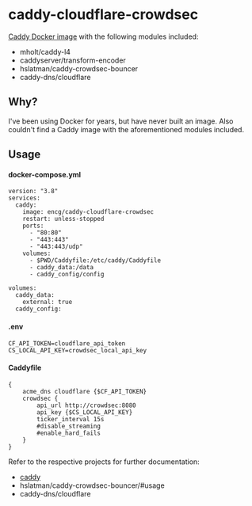 # caddy-cloudflare-crowdsec

[Caddy Docker image](https://hub.docker.com/_/caddy) with the following modules included:
* mholt/caddy-l4
* caddyserver/transform-encoder
* hslatman/caddy-crowdsec-bouncer
* caddy-dns/cloudflare

## Why?
I've been using Docker for years, but have never built an image. Also couldn't find a Caddy image with the aforementioned modules included.

## Usage
#### docker-compose.yml
```
version: "3.8"
services:
  caddy:
    image: encg/caddy-cloudflare-crowdsec
    restart: unless-stopped
    ports:
      - "80:80"
      - "443:443"
      - "443:443/udp"
    volumes:
      - $PWD/Caddyfile:/etc/caddy/Caddyfile
      - caddy_data:/data
      - caddy_config/config

volumes:
  caddy_data:
    external: true
  caddy_config:
```

#### .env
```
CF_API_TOKEN=cloudflare_api_token
CS_LOCAL_API_KEY=crowdsec_local_api_key
```

#### Caddyfile
```
{
	acme_dns cloudflare {$CF_API_TOKEN}
	crowdsec {
		api_url http://crowdsec:8080
		api_key {$CS_LOCAL_API_KEY}
		ticker_interval 15s
		#disable_streaming
		#enable_hard_fails
	}
}
```

Refer to the respective projects for further documentation:
* [caddy](https://hub.docker.com/_/caddy)
* hslatman/caddy-crowdsec-bouncer/#usage
* caddy-dns/cloudflare